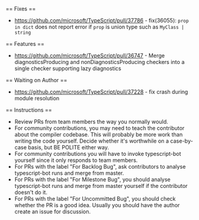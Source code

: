 == Fixes ==

* https://github.com/microsoft/TypeScript/pull/37786 - fix(36055): `prop in dict` does not report error if `prop` is union type such as `MyClass | string`

== Features ==

* https://github.com/microsoft/TypeScript/pull/36747 - Merge diagnosticsProducing and nonDiagnosticsProducing checkers into a single checker supporting lazy diagnostics

== Waiting on Author ==

* https://github.com/microsoft/TypeScript/pull/37228 - fix crash during module resolution

== Instructions ==

* Review PRs from team members the way you normally would.
* For community contributions, you may need to teach the contributor about the compiler codebase. This will probably be more work than writing the code yourself. Decide whether it's worthwhile on a case-by-case basis, but BE POLITE either way.
* For community contributions you will have to invoke typescript-bot yourself since it only responds to team members.
* For PRs with the label "For Backlog Bug", ask contributors to analyse typescript-bot runs and merge from master.
* For PRs with the label "For Milestone Bug", you should analyse typescript-bot runs and merge from master yourself if the contributor doesn't do it.
* For PRs with the label "For Uncommitted Bug", you should check whether the PR is a good idea. Usually you should have the author create an issue for discussion.

